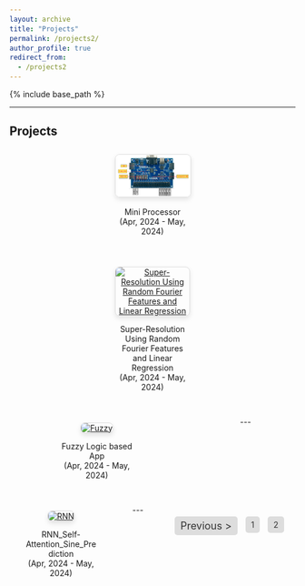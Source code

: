 ```yaml
---
layout: archive
title: "Projects"
permalink: /projects2/
author_profile: true
redirect_from:
  - /projects2
---
```



{% include base_path %}

<style>
.projects-container {
  display: flex;
  flex-wrap: wrap;
  justify-content: space-around;
  gap: 20px; /* Adjust the gap between projects */
}

.project {
  width: 30%; /* Adjust as needed */
  box-sizing: border-box;
  padding: 10px;
  text-align: center;
}

.project img {
  width: 100%;
  height: auto;
  border: 1px solid #ddd;
  border-radius: 8px;
  box-shadow: 0 4px 8px rgba(0,0,0,0.1);
}
.navigation {
  text-align: center;
  margin-top: 20px;
}

.navigation a {
  display: inline-block;
  margin: 0 5px;
  padding: 6px 10px; /* Adjusted padding */
  background-color: #ddd; /* Grey background */
  color: #333; /* Dark text color */
  text-decoration: none;
  border-radius: 5px;
}

.navigation a:hover {
  background-color: #bbb; /* Darker grey on hover */
}

.navigation .arrow {
  font-size: 18px; /* Adjusted font size */
  vertical-align: middle;
}
</style>


-----

## Projects

<div class="projects-container">
  <div class="project">
    <a href="/projects/Verilog">
      <img src="https://github.com/guntas-13/Verilog/raw/main/FinalProcessor/FPGA.png" alt="Verilog">
    </a>
    <p>Mini Processor<br>(Apr, 2024 - May, 2024)</p>
  </div>

  <div class="projects-container">
  <div class="project">
    <a href="/projects/Superres">
      <img src="https://github.com/user-attachments/assets/3fac0e8d-1144-467a-b71e-fdd1febf2a69" alt="Super-Resolution Using Random Fourier Features and Linear Regression">
    </a>
    <p>Super-Resolution Using Random Fourier Features and Linear Regression<br>(Apr, 2024 - May, 2024)</p>
  </div>

<div class="projects-container">
  <div class="project">
    <a href="/projects/Fuzzyapp">
      <img src=" https://github.com/user-attachments/assets/c222325e-1cf6-4d47-b0e3-c140ea0c703f" alt="Fuzzy">
    </a>
    <p>Fuzzy Logic based App<br>(Apr, 2024 - May, 2024)</p>
  </div>
---

<div class="projects-container">
  <div class="project">
    <a href="/projects/RNN">
      <img src="https://github.com/user-attachments/assets/1555a490-bdd2-4f3b-879a-734352403279" alt="RNN">
    </a>
    <p>RNN_Self-Attention_Sine_Prediction<br>(Apr, 2024 - May, 2024)</p>
  </div>
---



<div class="navigation">
  <a href="/projects" class="arrow">Previous &gt;</a>
  <a href="/projects">1</a>
  <a href="/projects2">2</a>
  
</div>
